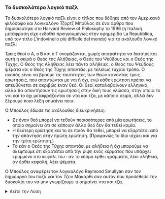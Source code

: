 
### Το δυσκολότερο λογικό παζλ

Το δυσκολότερο λογικό παζλ είναι ο τίτλος που δόθηκε από τον Αμερικανό φιλόσοφο και λογικολόγο Τζορτζ Μπούλος σε ένα άρθρο που δημοσιεύτηκε στο Harvard Review of Philosophy το 1996 (η Ιταλική μετάφραση είχε εκδοθεί προηγουμένως στην εφημερίδα La Repubblica, υπό τον τίτλο L'indovinello più difficile del mondo) για το ακόλουθο λογικό παζλ:

Τρεις θεοί ο Α, ο Β και ο Γ ονομάζονται, χωρίς απαραίτητα να διατηρείται αυτή η σειρά ο Θεός της Αλήθειας, ο Θεός του Ψεύδους και ο Θεός της Τύχης. Ο Θεός της Αλήθειας λέει πάντα αλήθειες, ο Θεός του Ψεύδους ψέματα και ο Θεός της Τύχης απαντάει με τελείως τυχαίο τρόπο. Ο σκοπός είναι να βρούμε τις ταυτότητες των θεών κάνοντας τρεις ερωτήσεις, που απαντώνται με ναι ή όχι, ενώ κάθε ερώτηση πρέπει να απευθύνεται σε ακριβώς έναν θεό. Οι θεοί καταλαβαίνουν ελληνικά, αλλά θα απαντήσουν τις ερωτήσεις στην δική τους γλώσσα, στην οποία το ναι και το όχι μεταφράζονται σε ντα και τζα, με κάποια σειρά, αλλά δεν ξέρουμε ποια λέξη σημαίνει ποια.

Ο Μπούλος έδωσε τις ακόλουθες διευκρινήσεις:

* Σε έναν θεό μπορεί να τεθούν περισσότερες από μία ερωτήσεις, το οποίο σημαίνει ότι σε κάποιον άλλο θεό δεν θα τεθεί καμία.
* Η δεύτερη ερώτηση και το σε ποιόν θα τεθεί, μπορεί να εξαρτάται από την απάντηση στην πρώτη ερώτηση. (Προφανώς το ίδιο ισχύει και για την τρίτη ερώτηση.)
* Το εάν ο Θεός της Τύχης απαντάει με αλήθεια ή όχι μπορούμε να σκεφτούμε ότι εξαρτάται από την ρίψη ενός κέρματος που υπάρχει κρυμμένο στο κεφάλι του : αν το κέρμα έρθει γράμματα, λέει αλήθεια, αν έρθει κεφαλή, λέει ψέματα.

Ο Μπούλος αναφέρει τον λογικολόγο Raymond Smullyan σαν τον δημιουργό του παζλ και τον Τζον Μακάρθι σαν αυτόν που προσέθεσε την δυσκολία του να μην γνωρίζουμε τι σημαίνει ντα και τζα.

<details>
<summary>Δείτε την Λύση</summary>
<p>
    Ο Μπούλος έδωσε την λύση του στο ίδιο δημοσίευμα που εισήγαγε το παζλ. Ισχυρίζεται ότι η πρώτη κίνηση είναι να βρεις έναν θεό που σίγουρα δεν είναι ο Θεός της Τύχης, δηλαδή, να είναι είτε ο Θεός της Αλήθειας είτε ο Θεός του Ψεύδους. Υπάρχουν πολλές διαφορετικές ερωτήσεις για να επιτευχθεί αυτό. Μια στρατηγική είναι να χρησιμοποιήσεις πολύπλοκους λογικούς συνδέσμους στην ερώτηση (είτε λογική ισοδυναμία είτε κάτι ισοδύναμο).
</p>

<p>
    Η ερώτηση του Μπούλος ήταν:
</p>

<p>
    <strong>Το ντα σημαίνει ναι αν εσύ είσαι ο Αληθής αν ο Β είναι ο Τυχαίος;</strong>
</p>

<p>
    Παρατηρήθηκε από τον Ρόμπερτς (2001) και ανεξάρτητα από τους Rabern and Rabern (2008)[3] ότι η ερώτηση μπορεί να απλοποιηθεί με την χρήση συνεπαγωγής. Το νόημα αυτής της ερώτησης είναι ότι, για κάθε ναι/όχι ερώτηση Ε, αν ρωτήσεις τον Θεό της Αλήθειας ή τον Θεό του Ψεύδους την ερώτηση.
</p>

<p>
    <strong>Αν σε ρώταγα Ε, θα έλεγες τζα;</strong>
</p>

<p>
    οδηγεί στην απάντηση τζα αν η αληθοτιμή της ερώτησης Ε είναι ναι, και στην απάντηση ντα αν η αληθοτιμή της ερώτησης Ε είναι όχι (οι Rabern και Rabern ονομάζουν αυτό το αποτέλεσμα "το λήμμα της εμφωλευμένης ερώτησης"). Μπορούμε να επιβεβαιώσουμε ότι αυτό λειτουργεί αν εξετάσουμε τις οκτώ ακόλουθες περιπτώσεις:
</p>

<ul>
    <li>
        Ας υποθέσουμε ότι τζα σημαίνει ναι και ντα όχι.
    
        <ol>
            <li>Ρωτάμε τον Θεό της Αλήθειας και απαντά τζα. Αφού λέει πάντα αλήθεια, η πραγματική απάντηση στην Ε είναι τζα, που σημαίνει ναι.</li>
            <li>Ρωτάμε τον Θεό της Αλήθειας και απαντά ντα. Αφού λέει πάντα αλήθεια, η πραγματική απάντηση στην Ε είναι ντα, που σημαίνει όχι.</li>
            <li>Ρωτάμε τον Θεό του Ψεύδους και απαντά τζα. Αφού λέει πάντα ψέματα, αν τον ρώταγες Ε θα σου απαντούσε ντα. Όμως και πάλι θα έλεγε ψέματα, άρα η πραγματική απάντηση στην Ε είναι τζα, που σημαίνει ναι.</li>
            <li>Ρωτάμε τον Θεό του Ψεύδους και απαντά ντα. Αφού λέει πάντα ψέματα, αν τον ρώταγες Ε θα σου απαντούσε τζα. Όμως και πάλι θα έλεγε ψέματα, άρα η πραγματική απάντηση στην Ε είναι ντα, που σημαίνει όχι.</li>
        </ol>
    </li>
    
    <li>
        Ας υποθέσουμε ότι τζα σημαίνει όχι και ντα ναι.
    
        <ol>
            <li>Ρωτάμε τον Θεό της Αλήθειας και απαντά τζα. Αφού λέει πάντα αλήθεια, η πραγματική απάντηση στην Ε είναι ντα, που σημαίνει ναι.</li>
            <li>Ρωτάμε τον Θεό της Αλήθειας και απαντά ντα. Αφού λέει πάντα αλήθεια, η πραγματική απάντηση στην Ε είναι ντα, που σημαίνει όχι.</li>
            <li>Ρωτάμε τον Θεό του Ψεύδους και απαντά τζα. Αφού λέει πάντα ψέματα, αν τον ρώταγες Ε θα σου απαντούσε τζα. Όμως και πάλι θα έλεγε ψέματα, άρα η πραγματική απάντηση στην Ε είναι ντα, που σημαίνει ναι.</li>
            <li>Ρωτάμε τον Θεό του Ψεύδους και απαντά ντα. Αφού λέει πάντα ψέματα, αν τον ρώταγες Ε θα σου απαντούσε ντα. Όμως και πάλι θα έλεγε ψέματα, άρα η πραγματική απάντηση στην Ε είναι τζα, που σημαίνει όχι.</li>
        </ol>
    </li>
</ul>

<p>
    Το αποτέλεσμα είναι ότι ανεξάρτητα με το αν ο Θεός λέει ψέματα ή όχι και από το ποια λέξη σημαίνει ναι ή όχι, μπορείς να καθορίσεις αν η πραγματική απάντηση στην ερώτηση Ε είναι ναι ή όχι. Αν όμως ο Θεός απαντά τυχαία, η απάντηση στην ερώτηση δεν σου δίνει καμία πληροφορία.
</p>

<p>
    Η ακόλουθη λύση κατασκευάζει τις τρεις ερωτήσεις χρησιμοποιώντας το προηγούμενο λήμμα.
</p>

<p>
    <strong>Ε1: Ρώτα τον Θεό Β, "Αν σε ρωτούσα 'Είναι ο Α ο Θεός της Τύχης', θα έλεγες τζα;".</strong>
</p>

<p>
    Αν ο Β απαντήσει τζα, τότε είτε ο Β είναι ο Θεός της Τύχης (και απαντά τυχαία), είτε δεν είναι και η απάντηση δείχνει ότι ο Α είναι ο Θεός της Τύχης. Σε κάθε περίπτωση, ο Γ δεν είναι ο Θεός της Τύχης.
</p>

<p>
    Αν ο Β απαντήσει ντα, τότε είτε είναι ο Θεός της Τύχης (και απαντάει τυχαία), είτε όχι και η απάντηση δείχνει ότι ο Α δεν είναι ο Θεός της Τύχης. Σε κάθε περίπτωση, ο Α δεν είναι ο Θεός της Τύχης.
</p>

<p>
    <strong>Ε2: Ρώτα τον Θεό που βρήκες ότι δεν είναι ο Θεός της Τύχης από την προηγούμενη ερώτηση (είτε τον Α είτε τον Γ) και ρώτα τον: "Αν σε ρωτούσα 'Είσαι ο Θεός του Ψεύδους', θα απαντούσες τζα;".</strong>
</p>

<p>
    Αφού δεν είναι ο Θεός της Τύχης, αν απαντήσει ντα σημαίνει ότι είναι ο Θεός της Αλήθειας, ενώ αν απαντήσει τζα σημαίνει ότι είναι ο Θεός του Ψεύδους.
</p>

<p>
    <strong>Ε3: Ρώτα τον ίδιο Θεό την ερώτηση: "Αν σε ρωτούσα 'Είναι ο Β ο Θεός της Τύχης', θα απαντούσες τζα;".</strong>
</p>

<p>
    Αν η απάντηση είναι τζα, τότε ο Β είναι ο Θεός της Τύχης, διαφορετικά ο Θεός της Τύχης είναι αυτός που δεν του έχεις μιλήσει. Ο τελευταίος θεός μπορεί να βρεθεί με αποκλεισμό.
</p>
</details>